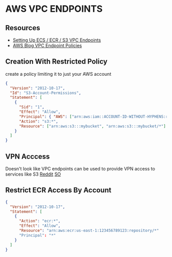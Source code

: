 # AWS VPC ENDPOINTS

## Resources

- [Setting Up ECS / ECR / S3 VPC Endpoints](https://aws.amazon.com/blogs/compute/setting-up-aws-privatelink-for-amazon-ecs-and-amazon-ecr/)
- [AWS Blog VPC Endpoint Policies](https://aws.amazon.com/blogs/containers/using-vpc-endpoint-policies-to-control-amazon-ecr-access/)

## Creation With Restricted Policy

create a policy limiting it to just your AWS account

```json
{
  "Version": "2012-10-17",
  "Id": "S3-Account-Permissions",
  "Statement": [
    {
      "Sid": "1",
      "Effect": "Allow",
      "Principal": { "AWS": ["arn:aws:iam::ACCOUNT-ID-WITHOUT-HYPHENS:root"] },
      "Action": "s3:*",
      "Resource": ["arn:aws:s3:::mybucket", "arn:aws:s3:::mybucket/*"]
    }
  ]
}
```

## VPN Acccess

Doesn't look like VPC endpoints can be used to provide VPN access to services like S3
[Reddit](https://www.reddit.com/r/aws/comments/4fzrts/route_s3_traffic_through_vpn/_)
[SO](https://stackoverflow.com/questions/1764988/amazon-s3-over-vpn#46740474)

## Restrict ECR Access By Account

```json
{
  "Version": "2012-10-17",
  "Statement": [
    {
      "Action": "ecr:*",
      "Effect": "Allow",
      "Resource": "arn:aws:ecr:us-east-1:123456789123:repository/*"
      "Principal": "*"
    }
  ]
}
```
